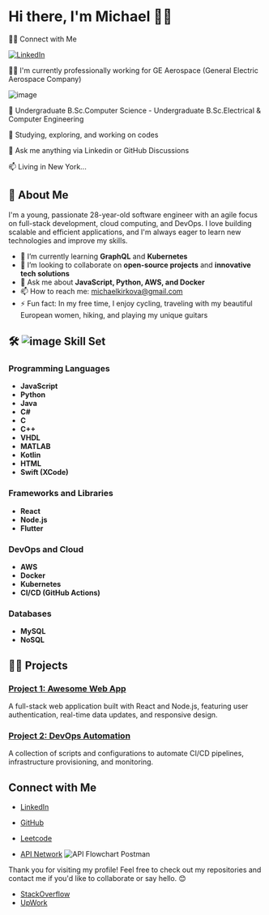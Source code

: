 
# Hi there, I'm Michael 👋🏻

👩‍💻 Connect with Me

[![LinkedIn](https://img.shields.io/badge/LinkedIn-Connect-blue)](https://www.linkedin.com/in/michael-k-30a548a9/)

👩‍💻 I'm currently professionally working for GE Aerospace (General Electric Aerospace Company) 

![image](https://github.com/user-attachments/assets/73d59f2e-e87a-40ae-98bc-59a1e3fda0df)

🧠 Undergraduate B.Sc.Computer Science - Undergraduate B.Sc.Electrical & Computer Engineering

🤔 Studying, exploring, and working on codes

💬 Ask me anything via Linkedin or GitHub Discussions

📫 Living in New York...

## 🚀 About Me

I'm a young, passionate 28-year-old software engineer with an agile focus on full-stack development, cloud computing, and DevOps. I love building scalable and efficient applications, and I'm always eager to learn new technologies and improve my skills.

- 🌱 I’m currently learning **GraphQL** and **Kubernetes**
- 👯 I’m looking to collaborate on **open-source projects** and **innovative tech solutions**
- 💬 Ask me about **JavaScript, Python, AWS, and Docker**
- 📫 How to reach me: [michaelkirkova@gmail.com](mailto:michaelkirkova@gmail.com)
- ⚡ Fun fact: In my free time, I enjoy cycling, traveling with my beautiful European women, hiking, and playing my unique guitars

## 🛠 ![image](https://github.com/user-attachments/assets/5ad43396-6b8c-43b0-94c0-651f25bed80c) Skill Set

### Programming Languages
- **JavaScript**
- **Python**
- **Java**
- **C#**
- **C**
- **C++**
- **VHDL**
- **MATLAB**
- **Kotlin**
- **HTML**
- **Swift (XCode)**
  
### Frameworks and Libraries
- **React**
- **Node.js**
- **Flutter**

### DevOps and Cloud
- **AWS**
- **Docker**
- **Kubernetes**
- **CI/CD (GitHub Actions)**

### Databases
- **MySQL**
- **NoSQL**


## 👩‍💻 Projects

### [Project 1: Awesome Web App](https://github.com/EngineerMichael/awesome-web-app)
A full-stack web application built with React and Node.js, featuring user authentication, real-time data updates, and responsive design.

### [Project 2: DevOps Automation](https://github.com/EngineerMichael/devops-automation)
A collection of scripts and configurations to automate CI/CD pipelines, infrastructure provisioning, and monitoring.

## Connect with Me

- [LinkedIn](https://www.linkedin.com/in/michael-k-30a548a9/)
  
- [GitHub](https://github.com/EngineerMichael)
- [Leetcode](https://leetcode.com/u/engineermichael/)

- [API Network](https://www.postman.com/api-engineering-2025)
![API Flowchart Postman](https://github.com/user-attachments/assets/4ac83d78-d869-45f9-9ad6-989298213d59)

Thank you for visiting my profile! Feel free to check out my repositories and contact me if you'd like to collaborate or say hello. 😊

- [StackOverflow](https://stackoverflow.com/users/28923276/michael-kirkova)
- [UpWork](https://www.upwork.com/freelancers/~0153bd8a96cec3bbd0?viewMode=1)
